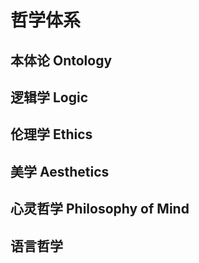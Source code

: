 
# 哲学体系
## 本体论 Ontology
## 逻辑学 Logic
## 伦理学 Ethics
## 美学 Aesthetics
## 心灵哲学 Philosophy of Mind 
## 语言哲学 